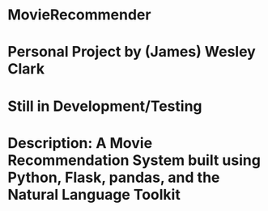# MovieRecommender

# Personal Project by (James) Wesley Clark
# Still in Development/Testing
# Description: A Movie Recommendation System built using Python, Flask, pandas, and the Natural Language Toolkit
